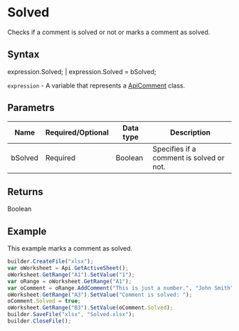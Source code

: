# Solved

Checks if a comment is solved or not or marks a comment as solved.

## Syntax

expression.Solved; &#124; expression.Solved = bSolved;

`expression` - A variable that represents a [ApiComment](../ApiComment.md) class.

## Parametrs

| **Name** | **Required/Optional** | **Data type** | **Description** |
| ------------- | ------------- | ------------- | ------------- |
| bSolved | Required | Boolean | Specifies if a comment is solved or not. |

## Returns

Boolean

## Example

This example marks a comment as solved.

```javascript
builder.CreateFile("xlsx");
var oWorksheet = Api.GetActiveSheet();
oWorksheet.GetRange("A1").SetValue("1");
var oRange = oWorksheet.GetRange("A1");
var oComment = oRange.AddComment("This is just a number.", "John Smith");
oWorksheet.GetRange("A3").SetValue("Comment is solved: ");
oComment.Solved = true;
oWorksheet.GetRange("B3").SetValue(oComment.Solved);
builder.SaveFile("xlsx", "Solved.xlsx");
builder.CloseFile();
```